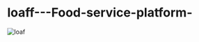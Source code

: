# loaff---Food-service-platform-
![loaf](https://user-images.githubusercontent.com/57706905/233763088-f6796e4f-2c27-41f0-8601-b9d82f80ba0d.gif)
